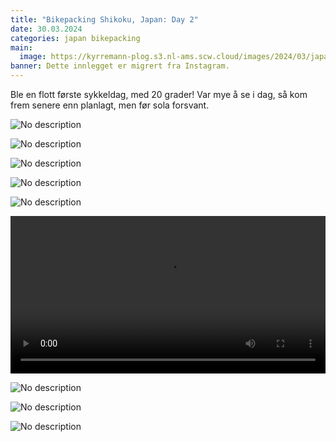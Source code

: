 ```yaml
---
title: "Bikepacking Shikoku, Japan: Day 2"
date: 30.03.2024
categories: japan bikepacking
main:
  image: https://kyrremann-plog.s3.nl-ams.scw.cloud/images/2024/03/japan-shikoku-30.03.2024-0.webp
banner: Dette innlegget er migrert fra Instagram.
---
```


Ble en flott første sykkeldag, med 20 grader! Var mye å se i dag, så kom frem senere enn planlagt, men før sola forsvant.

![No description](https://kyrremann-plog.s3.nl-ams.scw.cloud/images/2024/03/japan-shikoku-30.03.2024-1.webp)

![No description](https://kyrremann-plog.s3.nl-ams.scw.cloud/images/2024/03/japan-shikoku-30.03.2024-2.webp)

![No description](https://kyrremann-plog.s3.nl-ams.scw.cloud/images/2024/03/japan-shikoku-30.03.2024-3.webp)

![No description](https://kyrremann-plog.s3.nl-ams.scw.cloud/images/2024/03/japan-shikoku-30.03.2024-4.webp)

![No description](https://kyrremann-plog.s3.nl-ams.scw.cloud/images/2024/03/japan-shikoku-30.03.2024-5.webp)

<video width="100%" controls>
  <source src="https://kyrremann-plog.s3.nl-ams.scw.cloud/images/2024/03/japan-shikoku-30.03.2024-6.mp4" type="video/mp4">
  Your browser does not support the video tag.
  <a href="https://kyrremann-plog.s3.nl-ams.scw.cloud/images/2024/03/japan-shikoku-30.03.2024-6.mp4">Download</a> it instead.
</video>

![No description](https://kyrremann-plog.s3.nl-ams.scw.cloud/images/2024/03/japan-shikoku-30.03.2024-7.webp)

![No description](https://kyrremann-plog.s3.nl-ams.scw.cloud/images/2024/03/japan-shikoku-30.03.2024-8.webp)

![No description](https://kyrremann-plog.s3.nl-ams.scw.cloud/images/2024/03/japan-shikoku-30.03.2024-9.webp)

